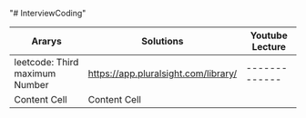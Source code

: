 "# InterviewCoding" 


| Ararys | Solutions | Youtube Lecture |
| ------------- | ------------- | ------------- |
| leetcode: Third maximum Number | https://app.pluralsight.com/library/  |------------- |
| Content Cell  | Content Cell  |
